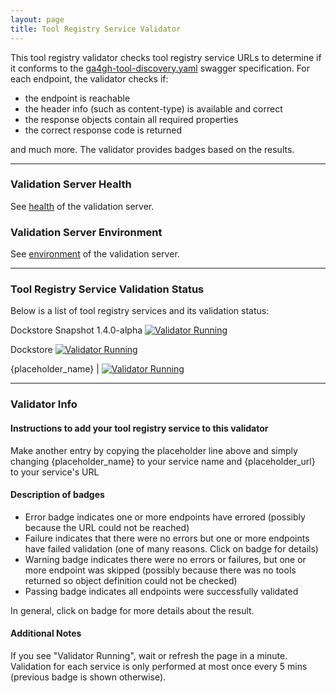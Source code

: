 ```yaml
---
layout: page
title: Tool Registry Service Validator
---
```

This tool registry validator checks tool registry service URLs to determine if it conforms to the [ga4gh-tool-discovery.yaml](https://github.com/ga4gh/tool-registry-schemas/blob/feature/trsv_changes/src/main/resources/swagger/ga4gh-tool-discovery.yaml) swagger specification.  For each endpoint, the validator checks if:
- the endpoint is reachable
- the header info (such as content-type) is available and correct
- the response objects contain all required properties
- the correct response code is returned

and much more.  The validator provides badges based on the results.

---
### Validation Server Health
See [health]({{site.validation-server-url}}/health_check) of the validation server.


### Validation Server Environment
See [environment]({{site.validation-server-url}}/environment) of the validation server.

---
### Tool Registry Service Validation Status
Below is a list of tool registry services and its validation status:

Dockstore Snapshot 1.4.0-alpha [![Validator Running]({{site.validation-server-url}}/trs/validator?url=http://142.1.177.94:8080)]({{site.validation-server-url}}/trs/validator/debug?url=http://142.1.177.94:8080) 

Dockstore [![Validator Running]({{site.validation-server-url}}/trs/validator?url=https://dockstore.org:8443)]({{site.validation-server-url}}/trs/validator/debug?url=https://dockstore.org:8443) 

{placeholder_name} | [![Validator Running]({{site.validation-server-url}}/trs/validator?url={placeholder_url})]({{site.validation-server-url}}/trs/validator/debug?url={placeholder_url})      

---
### Validator Info

#### Instructions to add your tool registry service to this validator

Make another entry by copying the placeholder line above and simply changing {placeholder_name} to your service name and {placeholder_url} to your service's URL

#### Description of badges

- Error badge indicates one or more endpoints have errored (possibly because the URL could not be reached)
- Failure indicates that there were no errors but one or more endpoints have failed validation (one of many reasons.  Click on badge for details)
- Warning badge indicates there were no errors or failures, but one or more endpoint was skipped (possibly because there was no tools returned so object definition could not be checked)
- Passing badge indicates all endpoints were successfully validated

In general, click on badge for more details about the result.

#### Additional Notes

If you see "Validator Running", wait or refresh the page in a minute.  Validation for each service is only performed at most once every 5 mins (previous badge is shown otherwise).

